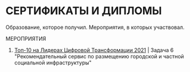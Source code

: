 # СЕРТИФИКАТЫ И ДИПЛОМЫ
Образование, которое получил. Мероприятия, в которых участвовал.

МЕРОПРИЯТИЯ

01. [Топ-10 на Лидерах Цифровой Трансформации 2021](https://github.com/urzumo/certificates_and_diplomas/blob/urzumo/competitions/ЛЦТ-2021.pdf) | Задача 6 "Рекомендательный сервис по размещению городской и частной социальной инфраструктуры" 
